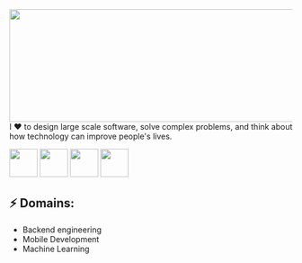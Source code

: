 <img src="https://wallpapershome.com/images/pages/ico_h/20330.jpg" width=3000px height=200px>
<!-- You can create your own header images using Canva, it has a lot of templates. If you do, use the following link https://www.canva.com/join/celeriac-tread-jellyfish -->
I ♥ to design large scale software, solve complex problems, and think about how technology can improve people's lives.


<a href="https://www.linkedin.com/in/andreacappelletti97/" target="_blank"><img src="https://cdn-icons-png.flaticon.com/512/61/61109.png" height=50px width=50px></a>
<a href="https://www.instagram.com/_andreacappelletti/" target="_blank"><img src="https://upload.wikimedia.org/wikipedia/commons/thumb/6/65/Black_Instagram_icon.svg/1200px-Black_Instagram_icon.svg.png" height=50px width=50px></a>
<a href="https://andreacappelletti.com/" target="_blank"><img src="https://image.flaticon.com/icons/png/512/20/20155.png" height=50px width=50px></a>
<a href="mailto:andreacappelletti97@gmail.com" target="_blank"><img src="https://image.flaticon.com/icons/png/512/60/60543.png" height=50px width=50px></a>

## ⚡ Domains:
- Backend engineering
- Mobile Development
- Machine Learning



<!--
**andreacappelletti97/andreacappelletti97** is a ✨ _special_ ✨ repository because its `README.md` (this file) appears on your GitHub profile.

Here are some ideas to get you started:

- 🔭 I’m currently working on ...
- 🌱 I’m currently learning ...
- 👯 I’m looking to collaborate on ...
- 🤔 I’m looking for help with ...
- 💬 Ask me about ...
- 📫 How to reach me: ...
- 😄 Pronouns: ...
- ⚡ Fun fact: ...
-->
